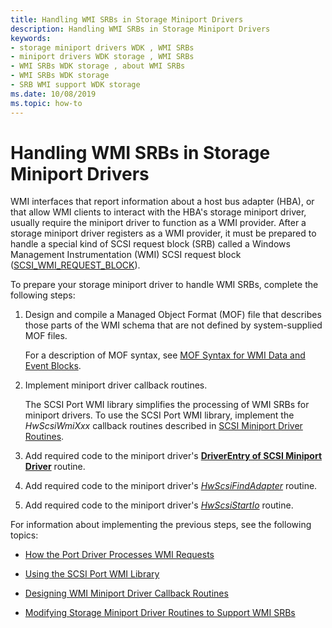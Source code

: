 ```yaml
---
title: Handling WMI SRBs in Storage Miniport Drivers
description: Handling WMI SRBs in Storage Miniport Drivers
keywords:
- storage miniport drivers WDK , WMI SRBs
- miniport drivers WDK storage , WMI SRBs
- WMI SRBs WDK storage , about WMI SRBs
- WMI SRBs WDK storage
- SRB WMI support WDK storage
ms.date: 10/08/2019
ms.topic: how-to
---
```


# Handling WMI SRBs in Storage Miniport Drivers

WMI interfaces that report information about a host bus adapter (HBA), or that allow WMI clients to interact with the HBA's storage miniport driver, usually require the miniport driver to function as a WMI provider. After a storage miniport driver registers as a WMI provider, it must be prepared to handle a special kind of SCSI request block (SRB) called a Windows Management Instrumentation (WMI) SCSI request block ([SCSI_WMI_REQUEST_BLOCK](/windows-hardware/drivers/ddi/srb/ns-srb-_scsi_wmi_request_block)).

To prepare your storage miniport driver to handle WMI SRBs, complete the following steps:

1. Design and compile a Managed Object Format (MOF) file that describes those parts of the WMI schema that are not defined by system-supplied MOF files.

    For a description of MOF syntax, see [MOF Syntax for WMI Data and Event Blocks](../kernel/mof-syntax-for-wmi-data-and-event-blocks.md).

2. Implement miniport driver callback routines.

    The SCSI Port WMI library simplifies the processing of WMI SRBs for miniport drivers. To use the SCSI Port WMI library, implement the *HwScsiWmiXxx* callback routines described in [SCSI Miniport Driver Routines](scsi-miniport-driver-routines.md).

3. Add required code to the miniport driver's [**DriverEntry of SCSI Miniport Driver**](driverentry-of-scsi-miniport-driver.md) routine.

4. Add required code to the miniport driver's [*HwScsiFindAdapter*](/previous-versions/windows/hardware/drivers/ff557300(v=vs.85)) routine.

5. Add required code to the miniport driver's [*HwScsiStartIo*](/previous-versions/windows/hardware/drivers/ff557323(v=vs.85)) routine.

For information about implementing the previous steps, see the following topics:

- [How the Port Driver Processes WMI Requests](how-the-port-driver-processes-wmi-requests.md)

- [Using the SCSI Port WMI Library](using-the-scsi-port-wmi-library.md)

- [Designing WMI Miniport Driver Callback Routines](designing-wmi-miniport-driver-callback-routines.md)

- [Modifying Storage Miniport Driver Routines to Support WMI SRBs](modifying-storage-miniport-driver-routines-to-support-wmi-srbs.md)

